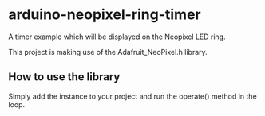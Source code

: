 # arduino-neopixel-ring-timer
A timer example which will be displayed on the Neopixel LED ring.

This project is making use of the Adafruit_NeoPixel.h library.

## How to use the library

Simply add the instance to your project and run the operate() method in the loop.
